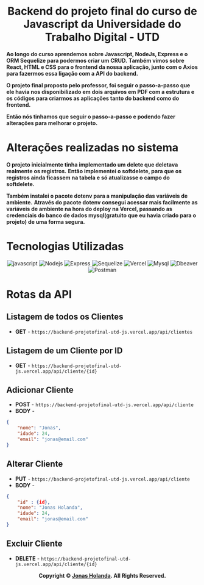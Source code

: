 <div align="center">

# Backend do projeto final do curso de Javascript da Universidade do Trabalho Digital - UTD

</div>

**Ao longo do curso aprendemos sobre Javascript, NodeJs, Express e o ORM Sequelize para podermos criar um CRUD.** 
**Também vimos sobre React, HTML e CSS para o frontend da nossa aplicação, junto com o Axios para fazermos essa ligação com a API do backend.**

**O projeto final proposto pelo professor, foi seguir o passo-a-passo que ele havia nos disponibilizado em dois arquivos em PDF com a estrutura e os códigos para criarmos as aplicações tanto do backend como do frontend.**

**Então nós tinhamos que seguir o passo-a-passo e podendo fazer alterações para melhorar o projeto.**

# Alterações realizadas no sistema
**O projeto inicialmente tinha implementado um delete que deletava realmente os registros.**
**Então implementei o softdelete, para que os registros ainda ficassem na tabela e só atualizasse o campo do softdelete.**

**Também instalei o pacote dotenv para a manipulação das variáveis de ambiente.**
**Através do pacote dotenv consegui acessar mais facilmente as variáveis de ambiente na hora do deploy na Vercel, passando as credenciais do banco de dados mysql(gratuito que eu havia criado para o projeto) de uma forma segura.**

# Tecnologias Utilizadas

<div align="center">

![javascript](https://img.shields.io/badge/JavaScript-323330?style=for-the-badge&logo=javascript&logoColor=F7DF1E) ![Nodejs](https://img.shields.io/badge/Node%20js-339933?style=for-the-badge&logo=nodedotjs&logoColor=white) ![Express](https://img.shields.io/badge/Express%20js-000000?style=for-the-badge&logo=express&logoColor=white) ![Sequelize](https://img.shields.io/badge/Sequelize-52B0E7?style=for-the-badge&logo=Sequelize&logoColor=white) ![Vercel](https://img.shields.io/badge/Vercel-000000?style=for-the-badge&logo=vercel&logoColor=white) ![Mysql](https://img.shields.io/badge/MySQL-005C84?style=for-the-badge&logo=mysql&logoColor=white) ![Dbeaver](https://img.shields.io/badge/dbeaver-382923?style=for-the-badge&logo=dbeaver&logoColor=white) ![Postman](https://img.shields.io/badge/Postman-FF6C37?style=for-the-badge&logo=Postman&logoColor=white) 

</div>

# Rotas da API

## Listagem de todos os Clientes

- **GET** - `https://backend-projetofinal-utd-js.vercel.app/api/clientes`

## Listagem de um Cliente por ID

- **GET** - `https://backend-projetofinal-utd-js.vercel.app/api/cliente/{id}`

## Adicionar Cliente

- **POST** - `https://backend-projetofinal-utd-js.vercel.app/api/cliente`
- **BODY** -
```json
{
    "nome": "Jonas",
    "idade": 24,
    "email": "jonas@email.com"
}
```
## Alterar Cliente

- **PUT** - `https://backend-projetofinal-utd-js.vercel.app/api/cliente`
- **BODY** -
```json
{
    "id" : {id},
    "nome": "Jonas Holanda",
    "idade": 24,
    "email": "jonas@email.com"
}
```

## Excluir Cliente

- **DELETE** - `https://backend-projetofinal-utd-js.vercel.app/api/cliente/{id}`


<p align="center">
    <strong>Copyright © <a href="https://github.com/jonas-holanda" target="_blank">Jonas Holanda</a>. All Rights Reserved.</strong>
</p>